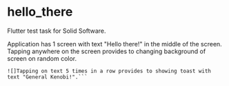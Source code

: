 # hello_there

Flutter test task for Solid Software.

Application has 1 screen with text "Hello there!" in the middle of the screen. Tapping anywhere on the screen provides to changing background of screen on random color.

```{toggle} Easter Egg 
![]Tapping on text 5 times in a row provides to showing toast with text "General Kenobi!".```
